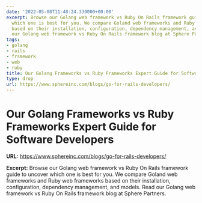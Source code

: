 ```yaml
---
date: '2022-05-08T11:48:24.330000+00:00'
excerpt: Browse our Golang web framework vs Ruby On Rails framework guide to uncover
  which one is best for you. We compare Goland web frameworks and Ruby web frameworks
  based on their installation, configuration, dependency management, and models. Read
  our Golang web framework vs Ruby On Rails framework blog at Sphere Partners.
tags:
- golang
- rails
- frsmework
- web
- ruby
title: Our Golang Frameworks vs Ruby Frameworks Expert Guide for Software Developers
type: drop
url: https://www.sphereinc.com/blogs/go-for-rails-developers/
---
```


# Our Golang Frameworks vs Ruby Frameworks Expert Guide for Software Developers

**URL:** https://www.sphereinc.com/blogs/go-for-rails-developers/

**Excerpt:** Browse our Golang web framework vs Ruby On Rails framework guide to uncover which one is best for you. We compare Goland web frameworks and Ruby web frameworks based on their installation, configuration, dependency management, and models. Read our Golang web framework vs Ruby On Rails framework blog at Sphere Partners.
